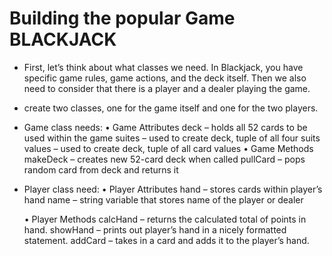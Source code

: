 # Building the popular Game BLACKJACK

* First,
  let’s think about what classes we need. In Blackjack, you have specific game rules, game
  actions, and the deck itself. Then we also need to consider that there is a player and a
  dealer playing the game. 

*  create two classes, one for the game
   itself and one for the two players.

* Game class needs:
   • Game Attributes
        deck – holds all 52 cards to be used within the game
        suites – used to create deck, tuple of all four suits
        values – used to create deck, tuple of all card values
    • Game Methods
        makeDeck – creates new 52-card deck when called
        pullCard – pops random card from deck and returns it

* Player class need:
   • Player Attributes
        hand – stores cards within player’s hand
        name – string variable that stores name of the player or dealer

   • Player Methods
        calcHand – returns the calculated total of points in hand.
        showHand – prints out player’s hand in a nicely formatted statement.
        addCard – takes in a card and adds it to the player’s hand.
